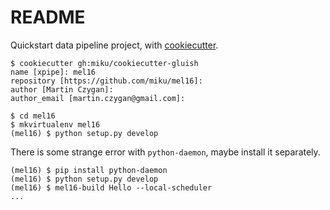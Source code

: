 README
======

Quickstart data pipeline project, with [cookiecutter](https://cookiecutter.readthedocs.io/en/latest/installation.html).

```
$ cookiecutter gh:miku/cookiecutter-gluish
name [xpipe]: mel16
repository [https://github.com/miku/mel16]:
author [Martin Czygan]:
author_email [martin.czygan@gmail.com]:

$ cd mel16
$ mkvirtualenv mel16
(mel16) $ python setup.py develop
```

There is some strange error with `python-daemon`, maybe install it separately.

```
(mel16) $ pip install python-daemon
(mel16) $ python setup.py develop
(mel16) $ mel16-build Hello --local-scheduler
...
```
